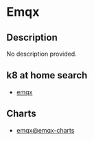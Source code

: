 # Emqx

## Description

No description provided.

## k8 at home search

- [emqx](https://nanne.dev/k8s-at-home-search/#/emqx)

## Charts

- [emqx@emqx-charts](https://repos.emqx.io/charts/)
